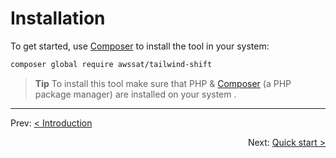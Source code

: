 # Installation

To get started, use [Composer](https://getcomposer.org/doc/00-intro.md) to install the tool in your system:

```bash
composer global require awssat/tailwind-shift
```

> **Tip** To install this tool make sure that PHP & [Composer](https://getcomposer.org/doc/00-intro.md) (a PHP package manager) are installed on your system .

---

<p align="left">
  Prev:  <a href="1_introduction.md">< Introduction</a> 
</p>

<p align="right">
  Next:  <a href="3_quick-start.md">Quick start ></a> 
</p>
